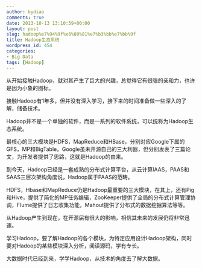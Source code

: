 ```yaml
---
author: bydiao
comments: true
date: 2013-10-13 13:10:59+00:00
layout: post
slug: hadoop%e7%94%9f%e6%80%81%e7%b3%bb%e7%bb%9f
title: Hadoop生态系统
wordpress_id: 454
categories:
- Big Data
tags: [Hadoop]
---
```


从开始接触Hadoop，就对其产生了巨大的兴趣，总觉得它有很强的亲和力，也许是因为小象的图标。

接触Hadoop有1年多，但并没有深入学习，接下来的时间准备做一些深入的了解，储备技术。

Hadoop并不是一个单独的软件，而是一系列的软件系统，可以统称为Hadoop生态系统。

最核心的三大模块是HDFS，MapReduce和HBase，分别对应Google下属的GFS，MP和BigTable。Google虽未开源自己的三大利器，但分别发表了三篇论文，为开发者提供了思路，这就是Hadoop的由来。

到今天，Hadoop已经是一套成熟的分布式计算平台，从云计算IAAS，PAAS和SAAS三层次架构角度说，Hadoop属于PAAS的范畴。

HDFS，Hbase和MapReduce仍是Hadoop最重要的三大模块，在其上，还有Pig和Hive，提供了简化的MP任务编辑，ZooKeeper提供了全局的分布式计算管理协调，Flume提供了日志收集功能，Mahout提供了分布式的数据挖掘算法等等。

从Hadoop产生到现在，在开源届有很大的影响，相信其未来的发展仍将非常迅速。

学习Hadoop，要了解Hadoop的各个模块，为特定应用设计Hadoop架构，同时要对Hadoop的某些模块深入分析，阅读源码，学有专长。

大数据时代已经到来，学学Hadoop，从技术的角度去了解大数据。
